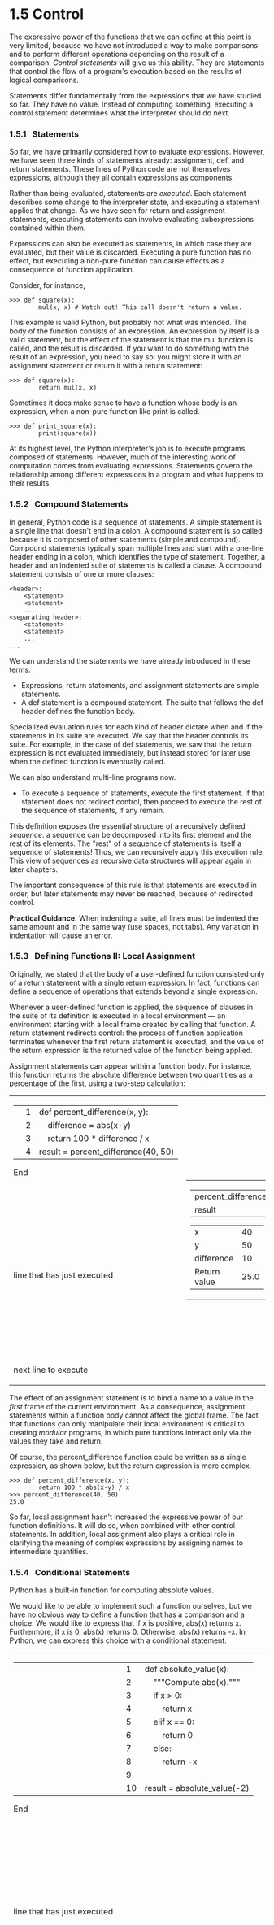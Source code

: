 # 1.5 Control

The expressive power of the functions that we can define at this point is very limited, because we have not introduced a way to make comparisons and to perform different operations depending on the result of a comparison. _Control statements_ will give us this ability. They are statements that control the flow of a program's execution based on the results of logical comparisons.

Statements differ fundamentally from the expressions that we have studied so far. They have no value. Instead of computing something, executing a control statement determines what the interpreter should do next.

### 1.5.1   Statements

So far, we have primarily considered how to evaluate expressions. However, we have seen three kinds of statements already: assignment, def, and return statements. These lines of Python code are not themselves expressions, although they all contain expressions as components.

Rather than being evaluated, statements are _executed_. Each statement describes some change to the interpreter state, and executing a statement applies that change. As we have seen for return and assignment statements, executing statements can involve evaluating subexpressions contained within them.

Expressions can also be executed as statements, in which case they are evaluated, but their value is discarded. Executing a pure function has no effect, but executing a non-pure function can cause effects as a consequence of function application.

Consider, for instance,

```
>>> def square(x):
        mul(x, x) # Watch out! This call doesn't return a value.

```

This example is valid Python, but probably not what was intended. The body of the function consists of an expression. An expression by itself is a valid statement, but the effect of the statement is that the mul function is called, and the result is discarded. If you want to do something with the result of an expression, you need to say so: you might store it with an assignment statement or return it with a return statement:

```
>>> def square(x):
        return mul(x, x)

```

Sometimes it does make sense to have a function whose body is an expression, when a non-pure function like print is called.

```
>>> def print_square(x):
        print(square(x))

```

At its highest level, the Python interpreter's job is to execute programs, composed of statements. However, much of the interesting work of computation comes from evaluating expressions. Statements govern the relationship among different expressions in a program and what happens to their results.

### 1.5.2   Compound Statements

In general, Python code is a sequence of statements. A simple statement is a single line that doesn't end in a colon. A compound statement is so called because it is composed of other statements (simple and compound). Compound statements typically span multiple lines and start with a one-line header ending in a colon, which identifies the type of statement. Together, a header and an indented suite of statements is called a clause. A compound statement consists of one or more clauses:

```
<header>:
    <statement>
    <statement>
    ...
<separating header>:
    <statement>
    <statement>
    ...
...

```

We can understand the statements we have already introduced in these terms.

-   Expressions, return statements, and assignment statements are simple statements.
-   A def statement is a compound statement. The suite that follows the def header defines the function body.

Specialized evaluation rules for each kind of header dictate when and if the statements in its suite are executed. We say that the header controls its suite. For example, in the case of def statements, we saw that the return expression is not evaluated immediately, but instead stored for later use when the defined function is eventually called.

We can also understand multi-line programs now.

-   To execute a sequence of statements, execute the first statement. If that statement does not redirect control, then proceed to execute the rest of the sequence of statements, if any remain.

This definition exposes the essential structure of a recursively defined _sequence_: a sequence can be decomposed into its first element and the rest of its elements. The "rest" of a sequence of statements is itself a sequence of statements! Thus, we can recursively apply this execution rule. This view of sequences as recursive data structures will appear again in later chapters.

The important consequence of this rule is that statements are executed in order, but later statements may never be reached, because of redirected control.

**Practical Guidance.** When indenting a suite, all lines must be indented the same amount and in the same way (use spaces, not tabs). Any variation in indentation will cause an error.

### 1.5.3   Defining Functions II: Local Assignment

Originally, we stated that the body of a user-defined function consisted only of a return statement with a single return expression. In fact, functions can define a sequence of operations that extends beyond a single expression.

Whenever a user-defined function is applied, the sequence of clauses in the suite of its definition is executed in a local environment — an environment starting with a local frame created by calling that function. A return statement redirects control: the process of function application terminates whenever the first return statement is executed, and the value of the return expression is the returned value of the function being applied.

Assignment statements can appear within a function body. For instance, this function returns the absolute difference between two quantities as a percentage of the first, using a two-step calculation:

<table><tbody><tr><td id="vizLayoutTdFirst"><div id="codeDisplayDiv"><div id="pyCodeOutputDiv"><table id="pyCodeOutput"><tbody><tr><td id="gutterTD" rowspan="4"><svg id="leftCodeGutterSVG" style="height: 86px;">&lt;polygon id="prevLineArrow" points="0,0 6,5 0,10" fill="#c9e6ca" transform="translate(0, 61.5625)"&gt;&lt;/polygon&gt;&lt;polygon id="curLineArrow" points="0,0 6,5 0,10" fill="#e93f34" transform="translate(0, 82.34375)"&gt;&lt;/polygon&gt;</svg></td><td id="lineNo1">1</td><td id="v1__cod1">def&nbsp;percent_difference(x,&nbsp;y):</td></tr><tr><td id="lineNo2">2</td><td id="v1__cod2">&nbsp;&nbsp;&nbsp;&nbsp;difference&nbsp;=&nbsp;abs(x-y)</td></tr><tr><td id="lineNo3">3</td><td id="v1__cod3">&nbsp;&nbsp;&nbsp;&nbsp;return&nbsp;100&nbsp;*&nbsp;difference&nbsp;/&nbsp;x</td></tr><tr><td id="lineNo4">4</td><td id="v1__cod4">result&nbsp;=&nbsp;percent_difference(40,&nbsp;50)</td></tr></tbody></table></div><p><span id="curInstr">End</span></p><div id="legendDiv"><svg id="prevLegendArrowSVG">&lt;polygon points="0,0 6,5 0,10" fill="#c9e6ca"&gt;&lt;/polygon&gt;</svg><p>line that has just executed</p><p><svg id="curLegendArrowSVG">&lt;polygon points="0,0 6,5 0,10" fill="#e93f34"&gt;&lt;/polygon&gt;</svg>next line to execute</p></div></div></td><td id="vizLayoutTdSecond"><div id="dataViz"><table id="stackHeapTable"><tbody><tr><td id="stack_td"><div id="globals_area"><table id="v1__global_table"><tbody><tr id="v1__global__percent_difference_tr"><td>percent_difference</td><td><svg style="position:absolute;left:813.4609375px;top:5826.890625px" width="158.234375" height="72.46874999999999" pointer-events="none" position="absolute" version="1.1" xmlns="http://www.w3.org/1999/xhtml">&lt;path d="M 37.4765625 50.390624999999986 C 69.1171875 26.234374999999993 69.1171875 26.234374999999993 120.7578125 22.078124999999993" pointer-events="all" version="1.1" xmlns="http://www.w3.org/1999/xhtml" style="" fill="none" stroke="#005583" stroke-width="1"&gt;&lt;/path&gt;&lt;path pointer-events="all" version="1.1" xmlns="http://www.w3.org/1999/xhtml" d="M120.7578125,22.078124999999993 L111.07178335267369,26.37124034402992 L115.27563812605325,22.52057740833509 L110.50866210570175,19.39392750446133 L120.7578125,22.078124999999993" stroke="#005583" fill="#005583"&gt;&lt;/path&gt;</svg></td></tr><tr id="v1__global__result_tr"><td>result</td><td><span>25.0</span></td></tr></tbody></table></div><div id="stack" data-frame_id="1"><table><tbody><tr id="v1__percent_difference_f1_z__x_tr"><td>x</td><td><span>40</span></td></tr><tr id="v1__percent_difference_f1_z__y_tr"><td>y</td><td><span>50</span></td></tr><tr id="v1__percent_difference_f1_z__difference_tr"><td>difference</td><td><span>10</span></td></tr><tr id="v1__percent_difference_f1_z____return___tr"><td><span>Return<br />value</span></td><td><span>25.0</span></td></tr></tbody></table></div></td><td id="heap_td"><div id="heap"><p>func percent_difference(x,&nbsp;y)</p></div></td></tr></tbody></table></div></td></tr></tbody></table>

The effect of an assignment statement is to bind a name to a value in the _first_ frame of the current environment. As a consequence, assignment statements within a function body cannot affect the global frame. The fact that functions can only manipulate their local environment is critical to creating _modular_ programs, in which pure functions interact only via the values they take and return.

Of course, the percent\_difference function could be written as a single expression, as shown below, but the return expression is more complex.

```
>>> def percent_difference(x, y):
        return 100 * abs(x-y) / x
>>> percent_difference(40, 50)
25.0

```

So far, local assignment hasn't increased the expressive power of our function definitions. It will do so, when combined with other control statements. In addition, local assignment also plays a critical role in clarifying the meaning of complex expressions by assigning names to intermediate quantities.

### 1.5.4   Conditional Statements

Python has a built-in function for computing absolute values.

We would like to be able to implement such a function ourselves, but we have no obvious way to define a function that has a comparison and a choice. We would like to express that if x is positive, abs(x) returns x. Furthermore, if x is 0, abs(x) returns 0. Otherwise, abs(x) returns \-x. In Python, we can express this choice with a conditional statement.

<table><tbody><tr><td id="vizLayoutTdFirst"><div id="codeDisplayDiv"><div id="pyCodeOutputDiv"><table id="pyCodeOutput"><tbody><tr><td id="gutterTD" rowspan="10"><svg id="leftCodeGutterSVG" style="height: 218px;">&lt;polygon id="prevLineArrow" points="0,0 6,5 0,10" fill="#c9e6ca" transform="translate(0, 172.1875)"&gt;&lt;/polygon&gt;&lt;polygon id="curLineArrow" points="0,0 6,5 0,10" fill="#e93f34" transform="translate(0, 214.8125)"&gt;&lt;/polygon&gt;</svg></td><td id="lineNo1">1</td><td id="v2__cod1">def&nbsp;absolute_value(x):</td></tr><tr><td id="lineNo2">2</td><td id="v2__cod2">&nbsp;&nbsp;&nbsp;&nbsp;"""Compute&nbsp;abs(x)."""</td></tr><tr><td id="lineNo3">3</td><td id="v2__cod3">&nbsp;&nbsp;&nbsp;&nbsp;if&nbsp;x&nbsp;&gt;&nbsp;0:</td></tr><tr><td id="lineNo4">4</td><td id="v2__cod4">&nbsp;&nbsp;&nbsp;&nbsp;&nbsp;&nbsp;&nbsp;&nbsp;return&nbsp;x</td></tr><tr><td id="lineNo5">5</td><td id="v2__cod5">&nbsp;&nbsp;&nbsp;&nbsp;elif&nbsp;x&nbsp;==&nbsp;0:</td></tr><tr><td id="lineNo6">6</td><td id="v2__cod6">&nbsp;&nbsp;&nbsp;&nbsp;&nbsp;&nbsp;&nbsp;&nbsp;return&nbsp;0</td></tr><tr><td id="lineNo7">7</td><td id="v2__cod7">&nbsp;&nbsp;&nbsp;&nbsp;else:</td></tr><tr><td id="lineNo8">8</td><td id="v2__cod8">&nbsp;&nbsp;&nbsp;&nbsp;&nbsp;&nbsp;&nbsp;&nbsp;return&nbsp;-x</td></tr><tr><td id="lineNo9">9</td><td id="v2__cod9"></td></tr><tr><td id="lineNo10">10</td><td id="v2__cod10">result&nbsp;=&nbsp;absolute_value(-2)</td></tr></tbody></table></div><p><span id="curInstr">End</span></p><div id="legendDiv"><svg id="prevLegendArrowSVG">&lt;polygon points="0,0 6,5 0,10" fill="#c9e6ca"&gt;&lt;/polygon&gt;</svg><p>line that has just executed</p><p><svg id="curLegendArrowSVG">&lt;polygon points="0,0 6,5 0,10" fill="#e93f34"&gt;&lt;/polygon&gt;</svg>next line to execute</p></div></div></td><td id="vizLayoutTdSecond"></td></tr></tbody></table>

This implementation of absolute\_value raises several important issues:

**Conditional statements**. A conditional statement in Python consists of a series of headers and suites: a required if clause, an optional sequence of elif clauses, and finally an optional else clause:

```
if <expression>:
    <suite>
elif <expression>:
    <suite>
else:
    <suite>

```

When executing a conditional statement, each clause is considered in order. The computational process of executing a conditional clause follows.

1.  Evaluate the header's expression.
2.  If it is a true value, execute the suite. Then, skip over all subsequent clauses in the conditional statement.

If the else clause is reached (which only happens if all if and elif expressions evaluate to false values), its suite is executed.

**Boolean contexts**. Above, the execution procedures mention "a false value" and "a true value." The expressions inside the header statements of conditional blocks are said to be in _boolean contexts_: their truth values matter to control flow, but otherwise their values are not assigned or returned. Python includes several false values, including 0, None, and the _boolean_ value False. All other numbers are true values. In Chapter 2, we will see that every built-in kind of data in Python has both true and false values.

**Boolean values**. Python has two boolean values, called True and False. Boolean values represent truth values in logical expressions. The built-in comparison operations, \>, &lt;, &gt;=, &lt;=, ==, !=, return these values.

```
>>> 4 < 2
False
>>> 5 >= 5
True

```

This second example reads "5 is greater than or equal to 5", and corresponds to the function ge in the operator module.

This final example reads "0 equals -0", and corresponds to eq in the operator module. Notice that Python distinguishes assignment (\=) from equality comparison (\==), a convention shared across many programming languages.

**Boolean operators**. Three basic logical operators are also built into Python:

```
>>> True and False
False
>>> True or False
True
>>> not False
True

```

Logical expressions have corresponding evaluation procedures. These procedures exploit the fact that the truth value of a logical expression can sometimes be determined without evaluating all of its subexpressions, a feature called _short-circuiting_.

To evaluate the expression &lt;left&gt; and &lt;right&gt;:

1.  Evaluate the subexpression &lt;left&gt;.
2.  If the result is a false value v, then the expression evaluates to v.
3.  Otherwise, the expression evaluates to the value of the subexpression &lt;right&gt;.

To evaluate the expression &lt;left&gt; or &lt;right&gt;:

1.  Evaluate the subexpression &lt;left&gt;.
2.  If the result is a true value v, then the expression evaluates to v.
3.  Otherwise, the expression evaluates to the value of the subexpression &lt;right&gt;.

To evaluate the expression not &lt;exp&gt;:

1.  Evaluate &lt;exp&gt;; The value is True if the result is a false value, and False otherwise.

These values, rules, and operators provide us with a way to combine the results of comparisons. Functions that perform comparisons and return boolean values typically begin with is, not followed by an underscore (e.g., isfinite, isdigit, isinstance, etc.).

### 1.5.5   Iteration

In addition to selecting which statements to execute, control statements are used to express repetition. If each line of code we wrote were only executed once, programming would be a very unproductive exercise. Only through repeated execution of statements do we unlock the full potential of computers. We have already seen one form of repetition: a function can be applied many times, although it is only defined once. Iterative control structures are another mechanism for executing the same statements many times.

Consider the sequence of Fibonacci numbers, in which each number is the sum of the preceding two:

```
0, 1, 1, 2, 3, 5, 8, 13, 21, ...

```

Each value is constructed by repeatedly applying the sum-previous-two rule. The first and second are fixed to 0 and 1. For instance, the eighth Fibonacci number is 13.

We can use a while statement to enumerate n Fibonacci numbers. We need to track how many values we've created (k), along with the kth value (curr) and its predecessor (pred). Step through this function and observe how the Fibonacci numbers evolve one by one, bound to curr.


<table><tbody><tr><td id="vizLayoutTdFirst"><div id="codeDisplayDiv"><div id="pyCodeOutputDiv"><table id="pyCodeOutput"><tbody><tr><td id="gutterTD" rowspan="10"><svg id="leftCodeGutterSVG" style="height: 218px;">&lt;polygon id="prevLineArrow" points="0,0 6,5 0,10" fill="#c9e6ca" transform="translate(0, 5)"&gt;&lt;/polygon&gt;&lt;polygon id="curLineArrow" points="0,0 6,5 0,10" fill="#e93f34" transform="translate(0, 205.8125)"&gt;&lt;/polygon&gt;</svg></td><td id="lineNo1">1</td><td id="v3__cod1">def&nbsp;fib(n):</td></tr><tr><td id="lineNo2">2</td><td id="v3__cod2">&nbsp;&nbsp;&nbsp;&nbsp;"""Compute&nbsp;the&nbsp;nth&nbsp;Fibonacci&nbsp;number,&nbsp;for&nbsp;n&nbsp;&gt;=&nbsp;2."""</td></tr><tr><td id="lineNo3">3</td><td id="v3__cod3">&nbsp;&nbsp;&nbsp;&nbsp;pred,&nbsp;curr&nbsp;=&nbsp;0,&nbsp;1&nbsp;&nbsp;&nbsp;#&nbsp;Fibonacci&nbsp;numbers&nbsp;1&nbsp;and&nbsp;2</td></tr><tr><td id="lineNo4">4</td><td id="v3__cod4">&nbsp;&nbsp;&nbsp;&nbsp;k&nbsp;=&nbsp;2&nbsp;&nbsp;&nbsp;&nbsp;&nbsp;&nbsp;&nbsp;&nbsp;&nbsp;&nbsp;&nbsp;&nbsp;&nbsp;&nbsp;&nbsp;#&nbsp;Which&nbsp;Fib&nbsp;number&nbsp;is&nbsp;curr?</td></tr><tr><td id="lineNo5">5</td><td id="v3__cod5">&nbsp;&nbsp;&nbsp;&nbsp;while&nbsp;k&nbsp;&lt;&nbsp;n:</td></tr><tr><td id="lineNo6">6</td><td id="v3__cod6">&nbsp;&nbsp;&nbsp;&nbsp;&nbsp;&nbsp;&nbsp;&nbsp;pred,&nbsp;curr&nbsp;=&nbsp;curr,&nbsp;pred&nbsp;+&nbsp;curr</td></tr><tr><td id="lineNo7">7</td><td id="v3__cod7">&nbsp;&nbsp;&nbsp;&nbsp;&nbsp;&nbsp;&nbsp;&nbsp;k&nbsp;=&nbsp;k&nbsp;+&nbsp;1</td></tr><tr><td id="lineNo8">8</td><td id="v3__cod8">&nbsp;&nbsp;&nbsp;&nbsp;return&nbsp;curr</td></tr><tr><td id="lineNo9">9</td><td id="v3__cod9"></td></tr><tr><td id="lineNo10">10</td><td id="v3__cod10">result&nbsp;=&nbsp;fib(8)</td></tr></tbody></table></div><p><span id="curInstr">Step 2 of 25</span></p><div id="legendDiv"><svg id="prevLegendArrowSVG">&lt;polygon points="0,0 6,5 0,10" fill="#c9e6ca"&gt;&lt;/polygon&gt;</svg><p>line that has just executed</p><p><svg id="curLegendArrowSVG">&lt;polygon points="0,0 6,5 0,10" fill="#e93f34"&gt;&lt;/polygon&gt;</svg>next line to execute</p></div></div></td><td id="vizLayoutTdSecond"></td></tr></tbody></table>



Remember that commas seperate multiple names and values in an assignment statement. The line:

```
pred, curr = curr, pred + curr

```

has the effect of rebinding the name pred to the value of curr, and simultanously rebinding curr to the value of pred + curr. All of the expressions to the right of \= are evaluated before any rebinding takes place.

This order of events -- evaluating everything on the right of \= before updating any bindings on the left -- is essential for correctness of this function.

A while clause contains a header expression followed by a suite:

```
while <expression>:
    <suite>

```

To execute a while clause:

1.  Evaluate the header's expression.
2.  If it is a true value, execute the suite, then return to step 1.

In step 2, the entire suite of the while clause is executed before the header expression is evaluated again.

In order to prevent the suite of a while clause from being executed indefinitely, the suite should always change some binding in each pass.

A while statement that does not terminate is called an infinite loop. Press &lt;Control&gt;-C to force Python to stop looping.

### 1.5.6   Testing

_Testing_ a function is the act of verifying that the function's behavior matches expectations. Our language of functions is now sufficiently complex that we need to start testing our implementations.

A _test_ is a mechanism for systematically performing this verification. Tests typically take the form of another function that contains one or more sample calls to the function being tested. The returned value is then verified against an expected result. Unlike most functions, which are meant to be general, tests involve selecting and validating calls with specific argument values. Tests also serve as documentation: they demonstrate how to call a function and what argument values are appropriate.

**Assertions.** Programmers use assert statements to verify expectations, such as the output of a function being tested. An assert statement has an expression in a boolean context, followed by a quoted line of text (single or double quotes are both fine, but be consistent) that will be displayed if the expression evaluates to a false value.

```
>>> assert fib(8) == 13, 'The 8th Fibonacci number should be 13'

```

When the expression being asserted evaluates to a true value, executing an assert statement has no effect. When it is a false value, assert causes an error that halts execution.

A test function for fib should test several arguments, including extreme values of n.

```
>>> def fib_test():
        assert fib(2) == 1, 'The 2nd Fibonacci number should be 1'
        assert fib(3) == 1, 'The 3rd Fibonacci number should be 1'
        assert fib(50) == 7778742049, 'Error at the 50th Fibonacci number'

```

When writing Python in files, rather than directly into the interpreter, tests are typically written in the same file or a neighboring file with the suffix \_test.py.

**Doctests.** Python provides a convenient method for placing simple tests directly in the docstring of a function. The first line of a docstring should contain a one-line description of the function, followed by a blank line. A detailed description of arguments and behavior may follow. In addition, the docstring may include a sample interactive session that calls the function:

```
>>> def sum_naturals(n):
        """Return the sum of the first n natural numbers.

        >>> sum_naturals(10)
        55
        >>> sum_naturals(100)
        5050
        """
        total, k = 0, 1
        while k <= n:
            total, k = total + k, k + 1
        return total

```

Then, the interaction can be verified via the [doctest module](http://docs.python.org/py3k/library/doctest.html). Below, the globals function returns a representation of the global environment, which the interpreter needs in order to evaluate expressions.

```
>>> from doctest import testmod
>>> testmod()
TestResults(failed=0, attempted=2)

```

To verify the doctest interactions for only a single function, we use a doctest function called run\_docstring\_examples. This function is (unfortunately) a bit complicated to call. Its first argument is the function to test. The second should always be the result of the expression globals(), a built-in function that returns the global environment. The third argument is True to indicate that we would like "verbose" output: a catalog of all tests run.

```
>>> from doctest import run_docstring_examples
>>> run_docstring_examples(sum_naturals, globals(), True)
Finding tests in NoName
Trying:
    sum_naturals(10)
Expecting:
    55
ok
Trying:
    sum_naturals(100)
Expecting:
    5050
ok

```

When the return value of a function does not match the expected result, the run\_docstring\_examples function will report this problem as a test failure.

When writing Python in files, all doctests in a file can be run by starting Python with the doctest command line option:

```
python3 -m doctest <python_source_file>

```

The key to effective testing is to write (and run) tests immediately after implementing new functions. It is even good practice to write some tests before you implement, in order to have some example inputs and outputs in your mind. A test that applies a single function is called a _unit test_. Exhaustive unit testing is a hallmark of good program design.